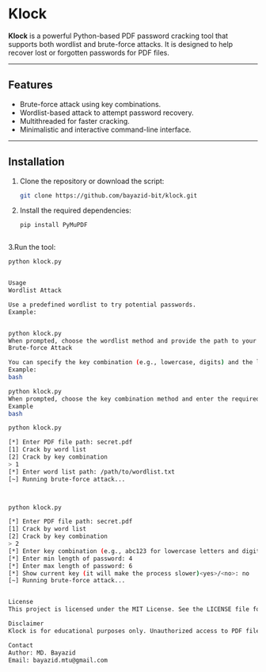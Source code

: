 # Klock

**Klock** is a powerful  Python-based PDF password cracking tool that supports both wordlist and brute-force attacks. It is designed to help recover lost or forgotten passwords for PDF files.

---

## Features

- Brute-force attack using key combinations.
- Wordlist-based attack to attempt password recovery.
- Multithreaded for faster cracking.
- Minimalistic and interactive command-line interface.

---

## Installation

1. Clone the repository or download the script:
   ```bash
   git clone https://github.com/bayazid-bit/klock.git
2. Install the required dependencies:
   ```bash
   pip install PyMuPDF



3.Run the tool:

   ```bash
   python klock.py


Usage
Wordlist Attack

Use a predefined wordlist to try potential passwords.
Example:


python klock.py
When prompted, choose the wordlist method and provide the path to your wordlist.
Brute-force Attack

You can specify the key combination (e.g., lowercase, digits) and the length range of the password.
Example:
bash

python klock.py
When prompted, choose the key combination method and enter the required parameters like key characters, min and max password lengths.
Example
bash

python klock.py

[*] Enter PDF file path: secret.pdf
[1] Crack by word list
[2] Crack by key combination
> 1
[*] Enter word list path: /path/to/wordlist.txt
[~] Running brute-force attack...



python klock.py

[*] Enter PDF file path: secret.pdf
[1] Crack by word list
[2] Crack by key combination
> 2
[*] Enter key combination (e.g., abc123 for lowercase letters and digits): abc123
[*] Enter min length of password: 4
[*] Enter max length of password: 6
[*] Show current key (it will make the process slower)<yes>/<no>: no
[~] Running brute-force attack...


License
This project is licensed under the MIT License. See the LICENSE file for more details.

Disclaimer
Klock is for educational purposes only. Unauthorized access to PDF files or any password-protected material without permission is illegal. The developer is not responsible for any misuse of this tool.

Contact
Author: MD. Bayazid
Email: bayazid.mtu@gmail.com
